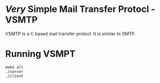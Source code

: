 *Very* Simple Mail Transfer Protocl - VSMTP
==========================================

VSMTP is a C based mail transfer protocl. It is similar to SMTP.


Running VSMPT
=============
```
make all
./server
./client
```
